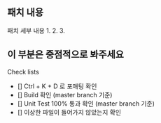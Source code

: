 패치 내용
- 
패치 세부 내용
1.
2.
3.

이 부분은 중점적으로 봐주세요
-

Check lists
- [] Ctrl + K + D 로 포매팅 확인
- [] Build 확인 (master branch 기준)
- [] Unit Test 100% 통과 확인 (master branch 기준)
- [] 이상한 파일이 들어가지 않았는지 확인
